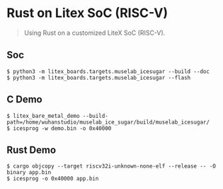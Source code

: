 # Rust on Litex SoC (RISC-V)

> Using Rust on a customized LiteX SoC (RISC-V).

## Soc

```
$ python3 -m litex_boards.targets.muselab_icesugar --build --doc
$ python3 -m litex_boards.targets.muselab_icesugar --flash
```

## C Demo

```
$ litex_bare_metal_demo --build-path=/home/wuhanstudio/muselab_ice_sugar/build/muselab_icesugar/
$ icesprog -w demo.bin -o 0x40000
```

## Rust Demo

```
$ cargo objcopy --target riscv32i-unknown-none-elf --release -- -O binary app.bin
$ icesprog -o 0x40000 app.bin
```
